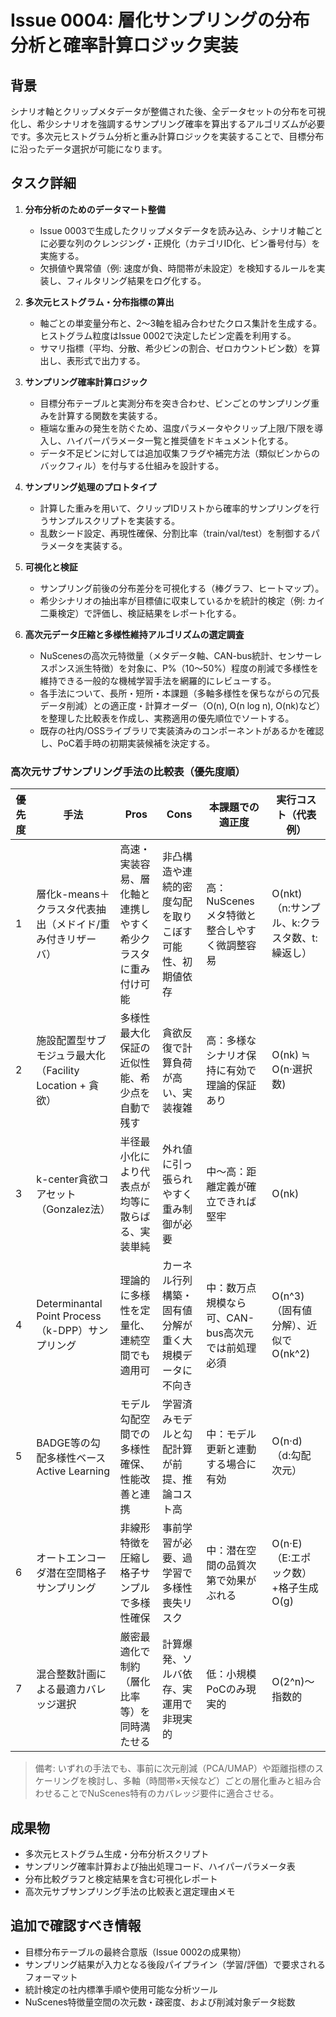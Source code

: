 # Issue 0004: 層化サンプリングの分布分析と確率計算ロジック実装

## 背景
シナリオ軸とクリップメタデータが整備された後、全データセットの分布を可視化し、希少シナリオを強調するサンプリング確率を算出するアルゴリズムが必要です。多次元ヒストグラム分析と重み計算ロジックを実装することで、目標分布に沿ったデータ選択が可能になります。

## タスク詳細
1. **分布分析のためのデータマート整備**
   - Issue 0003で生成したクリップメタデータを読み込み、シナリオ軸ごとに必要な列のクレンジング・正規化（カテゴリID化、ビン番号付与）を実施する。
   - 欠損値や異常値（例: 速度が負、時間帯が未設定）を検知するルールを実装し、フィルタリング結果をログ化する。
2. **多次元ヒストグラム・分布指標の算出**
   - 軸ごとの単変量分布と、2〜3軸を組み合わせたクロス集計を生成する。ヒストグラム粒度はIssue 0002で決定したビン定義を利用する。
   - サマリ指標（平均、分散、希少ビンの割合、ゼロカウントビン数）を算出し、表形式で出力する。
3. **サンプリング確率計算ロジック**
   - 目標分布テーブルと実測分布を突き合わせ、ビンごとのサンプリング重みを計算する関数を実装する。
   - 極端な重みの発生を防ぐため、温度パラメータやクリップ上限/下限を導入し、ハイパーパラメータ一覧と推奨値をドキュメント化する。
   - データ不足ビンに対しては追加収集フラグや補完方法（類似ビンからのバックフィル）を付与する仕組みを設計する。
4. **サンプリング処理のプロトタイプ**
   - 計算した重みを用いて、クリップIDリストから確率的サンプリングを行うサンプルスクリプトを実装する。
   - 乱数シード設定、再現性確保、分割比率（train/val/test）を制御するパラメータを実装する。
5. **可視化と検証**
   - サンプリング前後の分布差分を可視化する（棒グラフ、ヒートマップ）。
   - 希少シナリオの抽出率が目標値に収束しているかを統計的検定（例: カイ二乗検定）で評価し、検証結果をレポート化する。

6. **高次元データ圧縮と多様性維持アルゴリズムの選定調査**
   - NuScenesの高次元特徴量（メタデータ軸、CAN-bus統計、センサーレスポンス派生特徴）を対象に、P%（10〜50%）程度の削減で多様性を維持できる一般的な機械学習手法を網羅的にレビューする。
   - 各手法について、長所・短所・本課題（多軸多様性を保ちながらの冗長データ削減）との適正度・計算オーダー（O(n), O(n log n), O(nk)など）を整理した比較表を作成し、実務適用の優先順位でソートする。
   - 既存の社内/OSSライブラリで実装済みのコンポーネントがあるかを確認し、PoC着手時の初期実装候補を決定する。

### 高次元サブサンプリング手法の比較表（優先度順）

| 優先度 | 手法 | Pros | Cons | 本課題での適正度 | 実行コスト（代表例） |
| --- | --- | --- | --- | --- | --- |
| 1 | 層化k-means＋クラスタ代表抽出（メドイド/重み付きリザーバ） | 高速・実装容易、層化軸と連携しやすく希少クラスタに重み付け可能 | 非凸構造や連続的密度勾配を取りこぼす可能性、初期値依存 | 高：NuScenesメタ特徴と整合しやすく微調整容易 | O(nkt)（n:サンプル、k:クラスタ数、t:繰返し） |
| 2 | 施設配置型サブモジュラ最大化（Facility Location + 貪欲） | 多様性最大化保証の近似性能、希少点を自動で残す | 貪欲反復で計算負荷が高い、実装複雑 | 高：多様なシナリオ保持に有効で理論的保証あり | O(nk) ≒ O(n·選択数) |
| 3 | k-center貪欲コアセット（Gonzalez法） | 半径最小化により代表点が均等に散らばる、実装単純 | 外れ値に引っ張られやすく重み制御が必要 | 中〜高：距離定義が確立できれば堅牢 | O(nk) |
| 4 | Determinantal Point Process（k-DPP）サンプリング | 理論的に多様性を定量化、連続空間でも適用可 | カーネル行列構築・固有値分解が重く大規模データに不向き | 中：数万点規模なら可、CAN-bus高次元では前処理必須 | O(n^3)（固有値分解）、近似でO(nk^2) |
| 5 | BADGE等の勾配多様性ベースActive Learning | モデル勾配空間での多様性確保、性能改善と連携 | 学習済みモデルと勾配計算が前提、推論コスト高 | 中：モデル更新と連動する場合に有効 | O(n·d)（d:勾配次元） |
| 6 | オートエンコーダ潜在空間格子サンプリング | 非線形特徴を圧縮し格子サンプルで多様性確保 | 事前学習が必要、過学習で多様性喪失リスク | 中：潜在空間の品質次第で効果がぶれる | O(n·E)（E:エポック数）+格子生成O(g) |
| 7 | 混合整数計画による最適カバレッジ選択 | 厳密最適化で制約（層化比率等）を同時満たせる | 計算爆発、ソルバ依存、実運用で非現実的 | 低：小規模PoCのみ現実的 | O(2^n)〜指数的 |

> 備考: いずれの手法でも、事前に次元削減（PCA/UMAP）や距離指標のスケーリングを検討し、多軸（時間帯×天候など）ごとの層化重みと組み合わせることでNuScenes特有のカバレッジ要件に適合させる。

## 成果物
- 多次元ヒストグラム生成・分布分析スクリプト
- サンプリング確率計算および抽出処理コード、ハイパーパラメータ表
- 分布比較グラフと検定結果を含む可視化レポート
- 高次元サブサンプリング手法の比較表と選定理由メモ

## 追加で確認すべき情報
- 目標分布テーブルの最終合意版（Issue 0002の成果物）
- サンプリング結果が入力となる後段パイプライン（学習/評価）で要求されるフォーマット
- 統計検定の社内標準手順や使用可能な分析ツール
- NuScenes特徴量空間の次元数・疎密度、および削減対象データ総数
